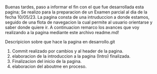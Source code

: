 Buenas tardes, paso a informar el fin con el que fue desarrollada esta pagina;
Se realizo para la preparacion de un Examen parcial al dia de la fecha 10/05/23.
La pagina consta de una intruduccion a donde estamos, seguido de una flota de navegacion
la cual permite al usuario orientarse y saber donde quiere ir.
A continuacion remarco los avances que voy realizando a la pagina mediante este archivo readme.md!

Descripicion sobre que hace la pagina en desarrollo.git

1. Commit realizado por cambios y al header de la pagina.
2. elaboracion de la introduccion a la pagina (Intro) finalizada.
3. Finalizacion del inicio de la pagina.
4. elaboracion del aboutme en proceso.
